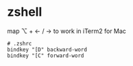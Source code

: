 # zshell

map ⌥ + ← / → to work in iTerm2 for Mac

```
# .zshrc
bindkey "[D" backward-word
bindkey "[C" forward-word
```



